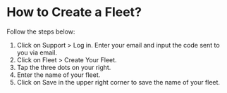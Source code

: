 # How to Create a Fleet?

Follow the steps below:

1. Click on Support > Log in. Enter your email and input the code sent to you via email.
2. Click on Fleet > Create Your Fleet.
3. Tap the three dots on your right.
4. Enter the name of your fleet.
5. Click on Save in the upper right corner to save the name of your fleet.
